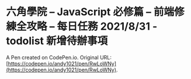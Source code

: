 # 六角學院 – JavaScript 必修篇 – 前端修練全攻略 – 每日任務 2021/8/31 - todolist 新增待辦事項

A Pen created on CodePen.io. Original URL: [https://codepen.io/andy1021/pen/RwLoWNy](https://codepen.io/andy1021/pen/RwLoWNy).


